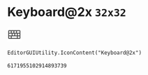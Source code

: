 # Keyboard@2x `32x32`
<img src="/img/Keyboard@2x.png" width=32 height=32>

``` CSharp
EditorGUIUtility.IconContent("Keyboard@2x")
```
```
6171955102914893739
```
